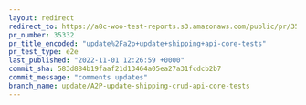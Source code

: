 ```yaml
---
layout: redirect
redirect_to: https://a8c-woo-test-reports.s3.amazonaws.com/public/pr/35332/e2e/index.html
pr_number: 35332
pr_title_encoded: "update%2Fa2p+update+shipping+api-core-tests"
pr_test_type: e2e
last_published: "2022-11-01 12:26:59 +0000"
commit_sha: 583d884b19faaf21d13464a05ea27a31fcdcb2b7
commit_message: "comments updates"
branch_name: update/A2P-update-shipping-crud-api-core-tests
---
```


